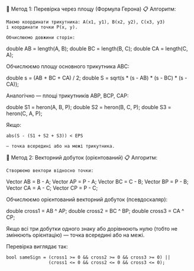 🧠 Метод 1: Перевірка через площу (Формула Герона)
📋 Алгоритм:

    Маємо координати трикутника: A(x1, y1), B(x2, y2), C(x3, y3)
    і координати точки P(x, y).

    Обчислюємо довжини сторін:

double AB = length(A, B);
double BC = length(B, C);
double CA = length(C, A);

Обчислюємо площу основного трикутника ABC:

double s = (AB + BC + CA) / 2;
double S = sqrt(s * (s - AB) * (s - BC) * (s - CA));

Аналогічно — площі трикутників ABP, BCP, CAP:

double S1 = heron(A, B, P);
double S2 = heron(B, C, P);
double S3 = heron(C, A, P);

Якщо:

    abs(S - (S1 + S2 + S3)) < EPS

    — точка всередині або на межі трикутника.


🧮 Метод 2: Векторний добуток (орієнтований)
📋 Алгоритм:

    Створюємо вектори відносно точки:

Vector AB = B - A;
Vector AP = P - A;
Vector BC = C - B;
Vector BP = P - B;
Vector CA = A - C;
Vector CP = P - C;

Обчислюємо орієнтований векторний добуток (псевдоскаляр):

double cross1 = AB ^ AP;
double cross2 = BC ^ BP;
double cross3 = CA ^ CP;

Якщо всі три добутки одного знаку або дорівнюють нулю (тобто не змінюють орієнтацію) — точка всередині або на межі.

Перевірка виглядає так:

    bool sameSign = (cross1 >= 0 && cross2 >= 0 && cross3 >= 0) ||
                    (cross1 <= 0 && cross2 <= 0 && cross3 <= 0);
                    
